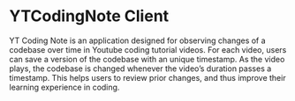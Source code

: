 # YTCodingNote Client

YT Coding Note is an application designed for observing changes of a codebase over time in Youtube coding tutorial videos. For each video, users can save a version of the codebase with an unique timestamp. As the video plays, the codebase is changed whenever the video’s duration passes a timestamp. This helps users to review prior changes, and thus improve their learning experience in coding.

